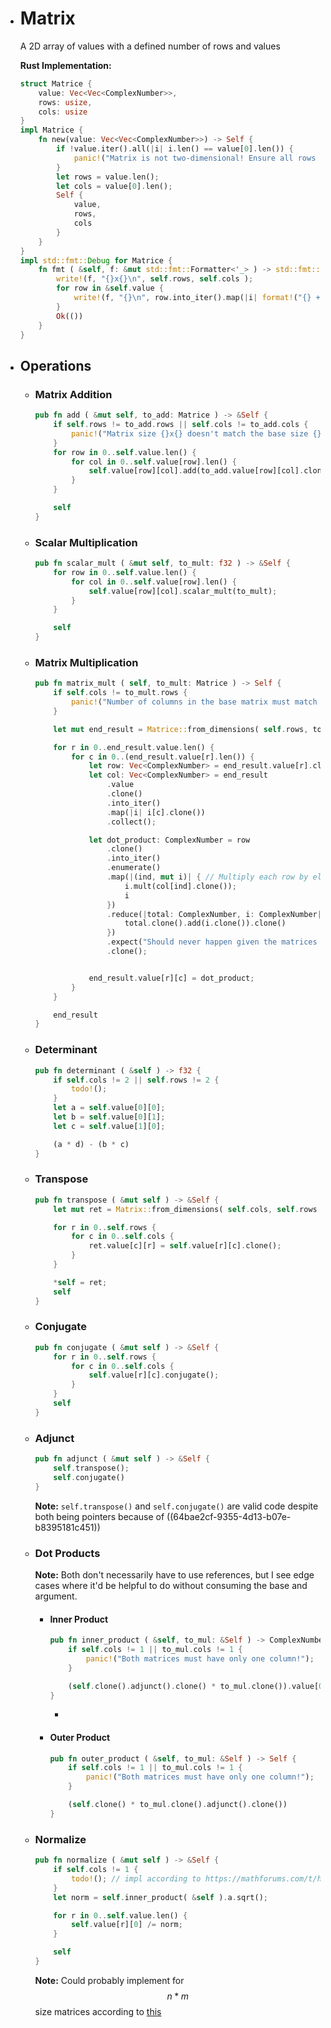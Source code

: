 - # Matrix
  A 2D array of values with a defined number of rows and values
  
  **Rust Implementation:**
  ```rust
  struct Matrice {
      value: Vec<Vec<ComplexNumber>>,
      rows: usize,
      cols: usize
  }
  impl Matrice {
      fn new(value: Vec<Vec<ComplexNumber>>) -> Self {
          if !value.iter().all(|i| i.len() == value[0].len()) {
              panic!("Matrix is not two-dimensional! Ensure all rows are equal in length.");
          }
          let rows = value.len();
          let cols = value[0].len();
          Self {
              value,
              rows,
              cols
          }
      }
  }
  impl std::fmt::Debug for Matrice {
      fn fmt ( &self, f: &mut std::fmt::Formatter<'_> ) -> std::fmt::Result {
          write!(f, "{}x{}\n", self.rows, self.cols );
          for row in &self.value {
              write!(f, "{}\n", row.into_iter().map(|i| format!("{} +{}i", i.a, i.b)).collect::<Vec<String>>().join(", ") );
          }
          Ok(())
      }
  }
  ```
- ## Operations
	- ### Matrix Addition
	  ```rust
	  pub fn add ( &mut self, to_add: Matrice ) -> &Self {
	      if self.rows != to_add.rows || self.cols != to_add.cols {
	          panic!("Matrix size {}x{} doesn't match the base size {}x{}", to_add.rows, to_add.cols, self.rows, self.cols);
	      }
	      for row in 0..self.value.len() {
	          for col in 0..self.value[row].len() {
	              self.value[row][col].add(to_add.value[row][col].clone());
	          }
	      }
	  
	      self
	  }
	  ```
	- ### Scalar Multiplication
	  ```rust
	  pub fn scalar_mult ( &mut self, to_mult: f32 ) -> &Self {
	      for row in 0..self.value.len() {
	          for col in 0..self.value[row].len() {
	              self.value[row][col].scalar_mult(to_mult);
	          }
	      }
	  
	      self
	  }
	  ```
	- ### Matrix Multiplication
	  ```rust
	  pub fn matrix_mult ( self, to_mult: Matrice ) -> Self {
	      if self.cols != to_mult.rows {
	          panic!("Number of columns in the base matrix must match the number of columns in the second row!");
	      }
	  
	      let mut end_result = Matrice::from_dimensions( self.rows, to_mult.cols );
	  
	      for r in 0..end_result.value.len() {
	          for c in 0..(end_result.value[r].len()) {
	              let row: Vec<ComplexNumber> = end_result.value[r].clone();
	              let col: Vec<ComplexNumber> = end_result
	                  .value
	                  .clone()
	                  .into_iter()
	                  .map(|i| i[c].clone())
	                  .collect();
	  
	              let dot_product: ComplexNumber = row
	                  .clone()
	                  .into_iter()
	                  .enumerate()
	                  .map(|(ind, mut i)| { // Multiply each row by element of equivalent index in each intersecting column
	                      i.mult(col[ind].clone());
	                      i
	                  })
	                  .reduce(|total: ComplexNumber, i: ComplexNumber| { // Add each element of the now row to create the final dot product
	                      total.clone().add(i.clone()).clone()
	                  })
	                  .expect("Should never happen given the matrices make it past first check")
	                  .clone();
	  
	  
	              end_result.value[r][c] = dot_product;
	          }
	      }
	  
	      end_result
	  }
	  ```
	- ### Determinant
	  ```rust
	  pub fn determinant ( &self ) -> f32 {
	      if self.cols != 2 || self.rows != 2 {
	          todo!();
	      }
	      let a = self.value[0][0];
	      let b = self.value[0][1];
	      let c = self.value[1][0];
	  
	      (a * d) - (b * c)
	  }
	  ```
	- ### Transpose
	  ```rust
	  pub fn transpose ( &mut self ) -> &Self {
	      let mut ret = Matrix::from_dimensions( self.cols, self.rows );
	  
	      for r in 0..self.rows {
	          for c in 0..self.cols {
	              ret.value[c][r] = self.value[r][c].clone();
	          }
	      }
	  
	      *self = ret;
	      self
	  }
	  ```
	- ### Conjugate
	  ```rust
	  pub fn conjugate ( &mut self ) -> &Self {
	      for r in 0..self.rows {
	          for c in 0..self.cols {
	              self.value[r][c].conjugate();
	          }
	      }
	      self
	  }
	  ```
	- ### Adjunct
	  ```rust
	  pub fn adjunct ( &mut self ) -> &Self {
	      self.transpose();
	      self.conjugate()
	  }
	  ```
	  **Note:** `self.transpose()` and `self.conjugate()` are valid code despite both being pointers because of ((64bae2cf-9355-4d13-b07e-b8395181c451))
	- ### Dot Products
	  **Note:** Both don't necessarily have to use references, but I see edge cases where it'd be helpful to do without consuming the base and argument.
		- #### Inner Product
		  ```rust
		  pub fn inner_product ( &self, to_mul: &Self ) -> ComplexNumber {
		      if self.cols != 1 || to_mul.cols != 1 {
		          panic!("Both matrices must have only one column!");
		      }
		  
		      (self.clone().adjunct().clone() * to_mul.clone()).value[0][0].clone()
		  }
		  ```
			-
		- #### Outer Product
		  ```rust
		  pub fn outer_product ( &self, to_mul: &Self ) -> Self {
		      if self.cols != 1 || to_mul.cols != 1 {
		          panic!("Both matrices must have only one column!");
		      }
		  
		      (self.clone() * to_mul.clone().adjunct().clone())
		  }
		  ```
	- ### Normalize
	  ```rust
	  pub fn normalize ( &mut self ) -> &Self {
	      if self.cols != 1 {
	          todo!(); // impl according to https://mathforums.com/t/how-do-i-normalize-a-matrix.18218/
	      }
	      let norm = self.inner_product( &self ).a.sqrt();
	  
	      for r in 0..self.value.len() {
	          self.value[r][0] /= norm;
	      }
	  
	      self
	  }
	  ```
	  **Note:** Could probably implement for $$n * m$$ size matrices according to [this](https://mathforums.com/t/how-do-i-normalize-a-matrix.18218/)